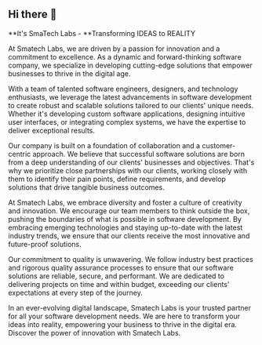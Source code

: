 ## Hi there 👋

**It's SmaTech Labs - **Transforming IDEAS to REALITY

At Smatech Labs, we are driven by a passion for innovation and a commitment to excellence. As a dynamic and forward-thinking software company, we specialize in developing cutting-edge solutions that empower businesses to thrive in the digital age.

With a team of talented software engineers, designers, and technology enthusiasts, we leverage the latest advancements in software development to create robust and scalable solutions tailored to our clients' unique needs. Whether it's developing custom software applications, designing intuitive user interfaces, or integrating complex systems, we have the expertise to deliver exceptional results.

Our company is built on a foundation of collaboration and a customer-centric approach. We believe that successful software solutions are born from a deep understanding of our clients' businesses and objectives. That's why we prioritize close partnerships with our clients, working closely with them to identify their pain points, define requirements, and develop solutions that drive tangible business outcomes.

At Smatech Labs, we embrace diversity and foster a culture of creativity and innovation. We encourage our team members to think outside the box, pushing the boundaries of what is possible in software development. By embracing emerging technologies and staying up-to-date with the latest industry trends, we ensure that our clients receive the most innovative and future-proof solutions.

Our commitment to quality is unwavering. We follow industry best practices and rigorous quality assurance processes to ensure that our software solutions are reliable, secure, and performant. We are dedicated to delivering projects on time and within budget, exceeding our clients' expectations at every step of the journey.

In an ever-evolving digital landscape, Smatech Labs is your trusted partner for all your software development needs. We are here to transform your ideas into reality, empowering your business to thrive in the digital era. Discover the power of innovation with Smatech Labs.
